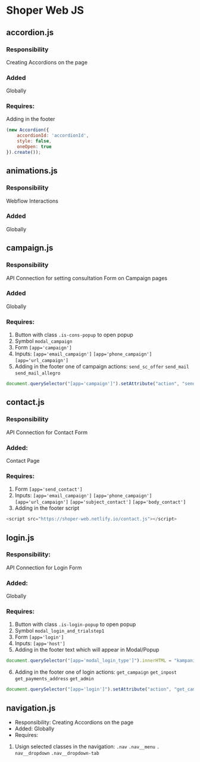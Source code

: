 # Shoper Web JS

## accordion.js

### Responsibility
Creating Accordions on the page
### Added
Globally
### Requires: 
Adding in the footer
```js
(new Accordion({
    accordionId: 'accordionId',
    style: false,
    oneOpen: true
}).create());
```

## animations.js

### Responsibility
Webflow Interactions
### Added
Globally

## campaign.js

### Responsibility
API Connection for setting consultation Form on Campaign pages
### Added
Globally
### Requires:
1. Button with class ```.is-cons-popup``` to open popup
2. Symbol ```modal_campaign```
3. Form ```[app='campaign']```
4. Inputs:
```[app='email_campaign']```
```[app='phone_campaign']```
```[app='url_campaign']```
5. Adding in the footer one of campaign actions: ```send_sc_offer``` ```send_mail``` ```send_mail_allegro```
```js
document.querySelector("[app='campaign']").setAttribute("action", "send_sc_offer");
```

## contact.js

### Responsibility
API Connection for Contact Form
### Added:
Contact Page
### Requires:
1. Form ```[app='send_contact']```
2. Inputs:
```[app='email_campaign']```
```[app='phone_campaign']```
```[app='url_campaign']```
```[app='subject_contact']```
```[app='body_contact']```
3. Adding in the footer script
```js
<script src="https://shoper-web.netlify.io/contact.js"></script>
```

## login.js

### Responsibility: 
API Connection for Login Form
### Added: 
Globally
### Requires:
1. Button with class ```.is-login-popup``` to open popup
2. Symbol ```modal_login_and_trialstep1```
3. Form ```[app='login']```
4. Inputs:
```[app='host']```
5. Adding in the footer text which will appear in Modal/Popup
```js
document.querySelector("[app='modal_login_type']").innerHTML = "kampanię";
```
6. Adding in the footer one of login actions: ```get_campaign``` ```get_inpost``` ```get_payments_address``` ```get_admin```
```js
document.querySelector("[app='login']").setAttribute("action", "get_campaign");
```

## navigation.js

* Responsibility: Creating Accordions on the page
* Added: Globally
* Requires: 
1. Usign selected classes in the navigation:  ```.nav``` ```.nav__menu``` ```. nav__dropdown``` ```.nav__dropdown-tab``` 
